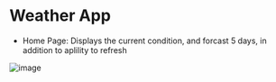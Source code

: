 # Weather App

- Home Page: Displays the current condition, and forcast 5 days, in addition to aplility to refresh

![image](https://github.com/AbdullahAbuAjwa/weather-app/assets/46073236/fe88a170-d48f-44d9-9075-0f538e72d60d)
